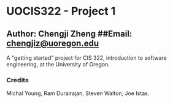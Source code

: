 # UOCIS322 - Project 1 #

## Author: Chengji Zheng    ##Email: chengjiz@uoregon.edu

A "getting started" project for CIS 322, introduction to software engineering, at the University of Oregon.

### Credits ###
Michal Young, Ram Durairajan, Steven Walton, Joe Istas.
